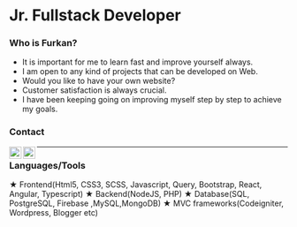<h1>Jr. Fullstack Developer</h1>

<h3>Who is Furkan?</h3>

- It is important for me to learn fast and improve yourself always.
- I am open to any kind of projects that can be developed on Web.
- Would you like to have your own website?
- Customer satisfaction is always crucial.
- I have been keeping going on improving myself step by step to achieve my goals.



<h3>Contact</h3>

<div><a href="https://wa.me/905549821098" rel="nofollow"><img align="left" height="22px" src="https://github.com/sabesansathananthan/sabesansathananthan/raw/master/SocialLogo/WhatsApp.png" style="max-width: 100%;"></a>
<a href="https://telegram.me/furkan_goregen" rel="nofollow"><img align="left" height="22px" src="https://github.com/sabesansathananthan/sabesansathananthan/raw/master/SocialLogo/Telegram.png" style="max-width: 100%;"></a>
</div>

<hr/>

<h3>Languages/Tools</h3>

★ Frontend(Html5, CSS3, SCSS, Javascript, Query, Bootstrap, React, Angular, Typescript)
★ Backend(NodeJS, PHP)
★ Database(SQL, PostgreSQL, Firebase ,MySQL,MongoDB)
★ MVC frameworks(Codeigniter, Wordpress, Blogger etc)

